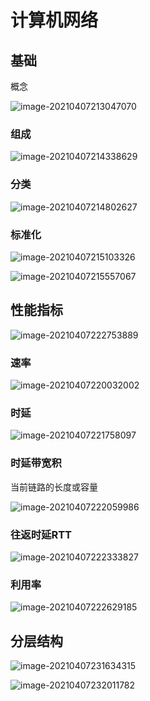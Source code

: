 # 计算机网络

[源于]: www.cskaoyan.com	" 2019 王道考研 计算机网络"

## 基础

概念

![image-20210407213047070](C:\Users\刺梨公社\AppData\Roaming\Typora\typora-user-images\image-20210407213047070.png)

### 组成

![image-20210407214338629](C:\Users\刺梨公社\AppData\Roaming\Typora\typora-user-images\image-20210407214338629.png)

### 分类

![image-20210407214802627](C:\Users\刺梨公社\AppData\Roaming\Typora\typora-user-images\image-20210407214802627.png)

### 标准化

![image-20210407215103326](C:\Users\刺梨公社\AppData\Roaming\Typora\typora-user-images\image-20210407215103326.png)

![image-20210407215557067](C:\Users\刺梨公社\AppData\Roaming\Typora\typora-user-images\image-20210407215557067.png)

## 性能指标

![image-20210407222753889](C:\Users\刺梨公社\AppData\Roaming\Typora\typora-user-images\image-20210407222753889.png)

### 速率

![image-20210407220032002](C:\Users\刺梨公社\AppData\Roaming\Typora\typora-user-images\image-20210407220032002.png)

### 时延

![image-20210407221758097](C:\Users\刺梨公社\AppData\Roaming\Typora\typora-user-images\image-20210407221758097.png)

### 时延带宽积

当前链路的长度或容量

![image-20210407222059986](C:\Users\刺梨公社\AppData\Roaming\Typora\typora-user-images\image-20210407222059986.png)

### 往返时延RTT

![image-20210407222333827](C:\Users\刺梨公社\AppData\Roaming\Typora\typora-user-images\image-20210407222333827.png)

### 利用率

![image-20210407222629185](C:\Users\刺梨公社\AppData\Roaming\Typora\typora-user-images\image-20210407222629185.png)

## 分层结构

![image-20210407231634315](C:\Users\刺梨公社\AppData\Roaming\Typora\typora-user-images\image-20210407231634315.png)

![image-20210407232011782](C:\Users\刺梨公社\AppData\Roaming\Typora\typora-user-images\image-20210407232011782.png)